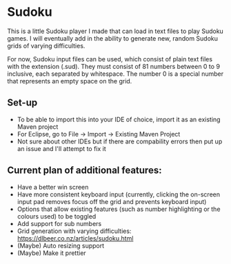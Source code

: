# Sudoku

This is a little Sudoku player I made that can load in text files to play Sudoku games. I will eventually add in the ability to generate new, random Sudoku grids of varying difficulties.

For now, Sudoku input files can be used, which consist of plain text files with the extension (.sud). They must consist of 81 numbers between 0 to 9 inclusive, each separated by whitespace. The number 0 is a special number that represents an empty space on the grid.

## Set-up
* To be able to import this into your IDE of choice, import it as an existing Maven project
* For Eclipse, go to File -> Import -> Existing Maven Project
* Not sure about other IDEs but if there are compability errors then put up an issue and I'll attempt to fix it

## Current plan of additional features:
* Have a better win screen
* Have more consistent keyboard input (currently, clicking the on-screen input pad removes focus off the grid and prevents keyboard input)
* Options that allow existing features (such as number highlighting or the colours used) to be toggled
* Add support for sub numbers
* Grid generation with varying difficulties: https://dlbeer.co.nz/articles/sudoku.html
* (Maybe) Auto resizing support
* (Maybe) Make it prettier
